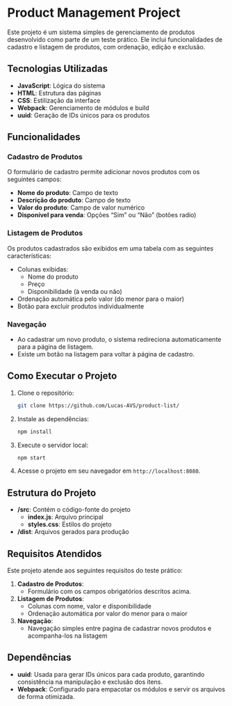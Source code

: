# Product Management Project

Este projeto é um sistema simples de gerenciamento de produtos desenvolvido como parte de um teste prático. Ele inclui funcionalidades de cadastro e listagem de produtos, com ordenação, edição e exclusão.

## Tecnologias Utilizadas

- **JavaScript**: Lógica do sistema
- **HTML**: Estrutura das páginas
- **CSS**: Estilização da interface
- **Webpack**: Gerenciamento de módulos e build
- **uuid**: Geração de IDs únicos para os produtos

## Funcionalidades

### Cadastro de Produtos

O formulário de cadastro permite adicionar novos produtos com os seguintes campos:

- **Nome do produto**: Campo de texto
- **Descrição do produto**: Campo de texto
- **Valor do produto**: Campo de valor numérico
- **Disponível para venda**: Opções “Sim” ou “Não” (botões radio)

### Listagem de Produtos

Os produtos cadastrados são exibidos em uma tabela com as seguintes características:

- Colunas exibidas:
  - Nome do produto
  - Preço
  - Disponibilidade (à venda ou não)
- Ordenação automática pelo valor (do menor para o maior)
- Botão para excluir produtos individualmente

### Navegação

- Ao cadastrar um novo produto, o sistema redireciona automaticamente para a página de listagem.
- Existe um botão na listagem para voltar à página de cadastro.

## Como Executar o Projeto

1. Clone o repositório:
   ```bash
   git clone https://github.com/Lucas-AVS/product-list/
   ```
2. Instale as dependências:
   ```bash
   npm install
   ```
3. Execute o servidor local:
   ```bash
   npm start
   ```
4. Acesse o projeto em seu navegador em `http://localhost:8080`.

## Estrutura do Projeto

- **/src**: Contém o código-fonte do projeto
  - **index.js**: Arquivo principal
  - **styles.css**: Estilos do projeto
- **/dist**: Arquivos gerados para produção

## Requisitos Atendidos

Este projeto atende aos seguintes requisitos do teste prático:

1. **Cadastro de Produtos**:
   - Formulário com os campos obrigatórios descritos acima.
2. **Listagem de Produtos**:
   - Colunas com nome, valor e disponibilidade
   - Ordenação automática por valor do menor para o maior
3. **Navegação**:
   - Navegação simples entre pagina de cadastrar novos produtos e acompanha-los na listagem

## Dependências

- **uuid**: Usada para gerar IDs únicos para cada produto, garantindo consistência na manipulação e exclusão dos itens.
- **Webpack**: Configurado para empacotar os módulos e servir os arquivos de forma otimizada.


